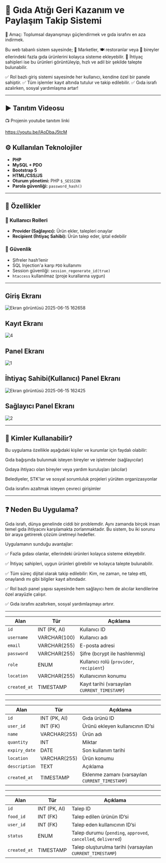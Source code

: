 # 🥫 Gıda Atığı Geri Kazanım ve Paylaşım Takip Sistemi

🎯 Amaç: Toplumsal dayanışmayı güçlendirmek ve gıda israfını en aza indirmek.

Bu web tabanlı sistem sayesinde;
🏪 Marketler, 🍽️ restoranlar veya 👤 bireyler ellerindeki fazla gıda ürünlerini kolayca sisteme ekleyebilir.
🤝 İhtiyaç sahipleri ise bu ürünleri görüntüleyip, hızlı ve adil bir şekilde talepte bulunabilir.

✅ Rol bazlı giriş sistemi sayesinde her kullanıcı, kendine özel bir panele sahiptir.
✅ Tüm işlemler kayıt altında tutulur ve takip edilebilir.
✅ Gıda israfı azalırken, sosyal yardımlaşma artar!



---

## ▶️ Tanıtım Videosu

📺 Projenin youtube tanıtım linki

https://youtu.be/IAoDbaJ5tcM

## ⚙️ Kullanılan Teknolojiler

- **PHP** 
- **MySQL + PDO**
- **Bootstrap 5**
- **HTML/CSS/JS**
- **Oturum yönetimi:** PHP `$_SESSION`
- **Parola güvenliği:** `password_hash()`

---

## 🧩 Özellikler

### 👥 Kullanıcı Rolleri

- **Provider (Sağlayıcı):** Ürün ekler, talepleri onaylar
- **Recipient (İhtiyaç Sahibi):** Ürün talep eder, iptal edebilir

### 🔐 Güvenlik

- Şifreler hash’lenir
- SQL Injection'a karşı `PDO` kullanımı
- Session güvenliği: `session_regenerate_id(true)`
- `htaccess` kullanılmaz (proje kurallarına uygun)

---

## Giriş Ekranı

![Ekran görüntüsü 2025-06-15 162658](https://github.com/user-attachments/assets/71a1b12a-c70e-4eaa-bcc0-3820aaf53725)

## Kayıt Ekranı

![4](https://github.com/user-attachments/assets/4d357dc4-d724-4d9b-9c2f-b1fcfcc2e148)

## Panel Ekranı

![1](https://github.com/user-attachments/assets/feb5457a-cf81-491d-ac6c-f0fb2340e87c)


## İhtiyaç Sahibi(Kullanıcı) Panel Ekranı

![Ekran görüntüsü 2025-06-15 162425](https://github.com/user-attachments/assets/f82966a3-4e31-4662-babf-f404a297bcd3)


## Sağlayıcı Panel Ekranı

![2](https://github.com/user-attachments/assets/1521fc1c-e777-4e1e-bc7a-58d1bc09b01e)

---

## 👥 Kimler Kullanabilir?

Bu uygulama özellikle aşağıdaki kişiler ve kurumlar için faydalı olabilir:

Gıda bağışında bulunmak isteyen bireyler ve işletmeler (sağlayıcılar)

Gıdaya ihtiyacı olan bireyler veya yardım kuruluşları (alıcılar)

Belediyeler, STK'lar ve sosyal sorumluluk projeleri yürüten organizasyonlar

Gıda israfını azaltmak isteyen çevreci girişimler

---

## ❓ Neden Bu Uygulama?

Gıda israfı, dünya genelinde ciddi bir problemdir. Aynı zamanda birçok insan temel gıda ihtiyacını karşılamakta zorlanmaktadır. Bu sistem, bu iki sorunu bir araya getirerek çözüm üretmeyi hedefler.

Uygulamanın sunduğu avantajlar:

✅ Fazla gıdası olanlar, ellerindeki ürünleri kolayca sisteme ekleyebilir.

✅ İhtiyaç sahipleri, uygun ürünleri görebilir ve kolayca talepte bulunabilir.

✅ Tüm süreç dijital olarak takip edilebilir: Kim, ne zaman, ne talep etti, onaylandı mı gibi bilgiler kayıt altındadır.

✅ Rol bazlı panel yapısı sayesinde hem sağlayıcı hem de alıcılar kendilerine özel arayüzle çalışır.

✅ Gıda israfını azaltırken, sosyal yardımlaşmayı artırır.

---

| Alan         | Tür          | Açıklama                                      |
| ------------ | ------------ | --------------------------------------------- |
| `id`         | INT (PK, AI) | Kullanıcı ID                                  |
| `username`   | VARCHAR(100) | Kullanıcı adı                                 |
| `email`      | VARCHAR(255) | E-posta adresi                                |
| `password`   | VARCHAR(255) | Şifre (bcrypt ile hashlenmiş)                 |
| `role`       | ENUM         | Kullanıcı rolü (`provider`, `recipient`)      |
| `location`   | VARCHAR(255) | Kullanıcının konumu                           |
| `created_at` | TIMESTAMP    | Kayıt tarihi (varsayılan `CURRENT_TIMESTAMP`) |


---


| Alan          | Tür          | Açıklama                                        |
| ------------- | ------------ | ----------------------------------------------- |
| `id`          | INT (PK, AI) | Gıda ürünü ID                                   |
| `user_id`     | INT (FK)     | Ürünü ekleyen kullanıcının ID’si                |
| `name`        | VARCHAR(255) | Ürün adı                                        |
| `quantity`    | INT          | Miktar                                          |
| `expiry_date` | DATE         | Son kullanım tarihi                             |
| `location`    | VARCHAR(255) | Ürün konumu                                     |
| `description` | TEXT         | Açıklama                                        |
| `created_at`  | TIMESTAMP    | Eklenme zamanı (varsayılan `CURRENT_TIMESTAMP`) |


---


| Alan         | Tür          | Açıklama                                                       |
| ------------ | ------------ | -------------------------------------------------------------- |
| `id`         | INT (PK, AI) | Talep ID                                                       |
| `food_id`    | INT (FK)     | Talep edilen ürünün ID’si                                      |
| `user_id`    | INT (FK)     | Talep eden kullanıcının ID’si                                  |
| `status`     | ENUM         | Talep durumu (`pending`, `approved`, `cancelled`, `delivered`) |
| `created_at` | TIMESTAMP    | Talep oluşturulma tarihi (varsayılan `CURRENT_TIMESTAMP`)      |
